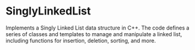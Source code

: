 # SinglyLinkedList
Implements a Singly Linked List data structure in C++. The code defines a series of classes and templates to manage and manipulate a linked list, including functions for insertion, deletion, sorting, and more.
